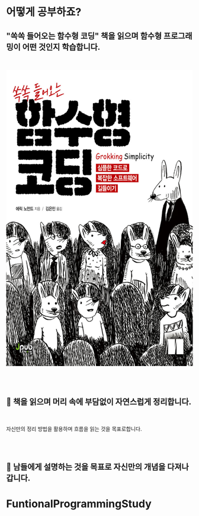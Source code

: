 # 어떻게 공부하죠?

## "쏙쏙 들어오는 함수형 코딩" 책을 읽으며 함수형 프로그래밍이 어떤 것인지 학습합니다.

<br>

<img src='./img/%EC%8F%99%EC%8F%99%EB%93%A4%EC%96%B4%EC%98%A4%EB%8A%94%ED%95%A8%EC%88%98%ED%98%95%EC%BD%94%EB%94%A9.png' width='600px' height='800px'></img>

<br>
<br>

## 📄 책을 읽으며 머리 속에 부담없이 자연스럽게 정리합니다.

<br>

자신만의 정리 방법을 활용하며 흐름을 읽는 것을 목표로합니다.

<br>
<br>

## 👟 남들에게 설명하는 것을 목표로 자신만의 개념을 다져나갑니다.
# FuntionalProgrammingStudy
